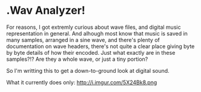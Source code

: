 .Wav Analyzer!
==============

For reasons, I got extremly curious about wave files, and digital music representation in general. And alhough most know that music is saved in many samples, arranged in a sine wave, and there's plenty of documentation on wave headers, there's not quite a clear place giving byte by byte details of how their encoded. Just what exactly are in these samples?!? Are they a whole wave, or just a tiny portion?

So I'm writting this to get a down-to-ground look at digital sound.

What it currently does only:
http://i.imgur.com/5X24Bk8.png

